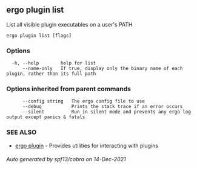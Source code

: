 ## ergo plugin list

List all visible plugin executables on a user's PATH

```
ergo plugin list [flags]
```

### Options

```
  -h, --help        help for list
      --name-only   If true, display only the binary name of each plugin, rather than its full path
```

### Options inherited from parent commands

```
      --config string   The ergo config file to use
      --debug           Prints the stack trace if an error occurs
      --silent          Run in silent mode and prevents any ergo log output except panics & fatals
```

### SEE ALSO

* [ergo plugin](ergo_plugin.md)	 - Provides utilities for interacting with plugins

###### Auto generated by spf13/cobra on 14-Dec-2021
